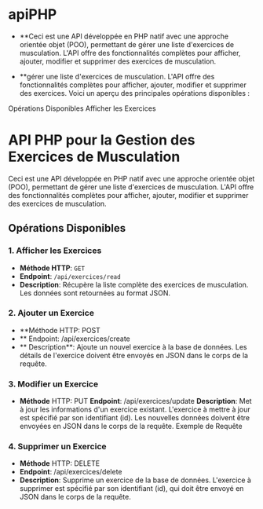 # apiPHP
- **Ceci est une API développée en PHP natif avec une approche orientée objet (POO), permettant de gérer une liste d'exercices de musculation. L'API offre des fonctionnalités complètes pour afficher, ajouter, modifier et supprimer des exercices de musculation. 

- **gérer une liste d'exercices de musculation. L'API offre des fonctionnalités complètes pour afficher, ajouter, modifier et supprimer des exercices. Voici un aperçu des principales opérations disponibles :

Opérations Disponibles
Afficher les Exercices
# API PHP pour la Gestion des Exercices de Musculation

Ceci est une API développée en PHP natif avec une approche orientée objet (POO), permettant de gérer une liste d'exercices de musculation. L'API offre des fonctionnalités complètes pour afficher, ajouter, modifier et supprimer des exercices de musculation.

## Opérations Disponibles

### 1. Afficher les Exercices

- **Méthode HTTP**: `GET`
- **Endpoint**: `/api/exercices/read`
- **Description**: Récupère la liste complète des exercices de musculation. Les données sont retournées au format JSON.


### 2. Ajouter un Exercice
- **Méthode HTTP: POST
- ** Endpoint: /api/exercices/create
- ** Description**: Ajoute un nouvel exercice à la base de données. Les détails de l'exercice doivent être envoyés en JSON dans le corps de la requête.



### 3. Modifier un Exercice
- **Méthode** HTTP: PUT
**Endpoint**: /api/exercices/update
**Description**: Met à jour les informations d'un exercice existant. L'exercice à mettre à jour est spécifié par son identifiant (id). Les nouvelles données doivent être envoyées en JSON dans le corps de la requête.
Exemple de Requête



### 4. Supprimer un Exercice
- **Méthode** HTTP: DELETE
- **Endpoint**: /api/exercices/delete
- **Description**: Supprime un exercice de la base de données. L'exercice à supprimer est spécifié par son identifiant (id), qui doit être envoyé en JSON dans le corps de la requête.
